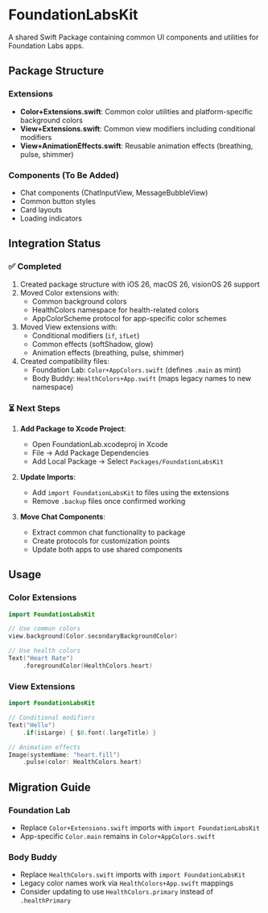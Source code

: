# FoundationLabsKit

A shared Swift Package containing common UI components and utilities for Foundation Labs apps.

## Package Structure

### Extensions
- **Color+Extensions.swift**: Common color utilities and platform-specific background colors
- **View+Extensions.swift**: Common view modifiers including conditional modifiers
- **View+AnimationEffects.swift**: Reusable animation effects (breathing, pulse, shimmer)

### Components (To Be Added)
- Chat components (ChatInputView, MessageBubbleView)
- Common button styles
- Card layouts
- Loading indicators

## Integration Status

### ✅ Completed
1. Created package structure with iOS 26, macOS 26, visionOS 26 support
2. Moved Color extensions with:
   - Common background colors
   - HealthColors namespace for health-related colors
   - AppColorScheme protocol for app-specific color schemes
3. Moved View extensions with:
   - Conditional modifiers (`if`, `ifLet`)
   - Common effects (softShadow, glow)
   - Animation effects (breathing, pulse, shimmer)
4. Created compatibility files:
   - Foundation Lab: `Color+AppColors.swift` (defines `.main` as mint)
   - Body Buddy: `HealthColors+App.swift` (maps legacy names to new namespace)

### ⏳ Next Steps
1. **Add Package to Xcode Project**:
   - Open FoundationLab.xcodeproj in Xcode
   - File → Add Package Dependencies
   - Add Local Package → Select `Packages/FoundationLabsKit`
   
2. **Update Imports**:
   - Add `import FoundationLabsKit` to files using the extensions
   - Remove `.backup` files once confirmed working

3. **Move Chat Components**:
   - Extract common chat functionality to package
   - Create protocols for customization points
   - Update both apps to use shared components

## Usage

### Color Extensions
```swift
import FoundationLabsKit

// Use common colors
view.background(Color.secondaryBackgroundColor)

// Use health colors
Text("Heart Rate")
    .foregroundColor(HealthColors.heart)
```

### View Extensions
```swift
import FoundationLabsKit

// Conditional modifiers
Text("Hello")
    .if(isLarge) { $0.font(.largeTitle) }

// Animation effects
Image(systemName: "heart.fill")
    .pulse(color: HealthColors.heart)
```

## Migration Guide

### Foundation Lab
- Replace `Color+Extensions.swift` imports with `import FoundationLabsKit`
- App-specific `Color.main` remains in `Color+AppColors.swift`

### Body Buddy
- Replace `HealthColors.swift` imports with `import FoundationLabsKit`
- Legacy color names work via `HealthColors+App.swift` mappings
- Consider updating to use `HealthColors.primary` instead of `.healthPrimary`